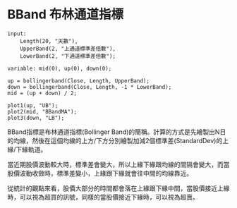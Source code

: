 # BBand 布林通道指標

```xs
input: 
	Length(20, "天數"), 
	UpperBand(2, "上通道標準差倍數"), 
	LowerBand(2, "下通道標準差倍數");

variable: mid(0), up(0), down(0);

up = bollingerband(Close, Length, UpperBand);
down = bollingerband(Close, Length, -1 * LowerBand);
mid = (up + down) / 2;

plot1(up, "UB");
plot2(mid, "BBandMA");
plot3(down, "LB");
```

BBand指標是布林通道指標(Bollinger Band)的簡稱。計算的方式是先繪製出N日的均線，然後在這個均線的上方/下方分別繪製加減2個標準差(StandardDev)的上緣/下緣軌道。

當近期股價波動較大時，標準差會變大，所以上緣下緣跟均線的間隔會變大，而當股價波動收斂時，標準差變小，上緣跟下緣就會往中間的均線靠近。

從統計的觀點來看，股價大部分的時間都會落在上緣跟下緣中間，當股價接近上緣時，可以視為超買的訊號，同樣的當股價接近下緣時，可以視為超賣。